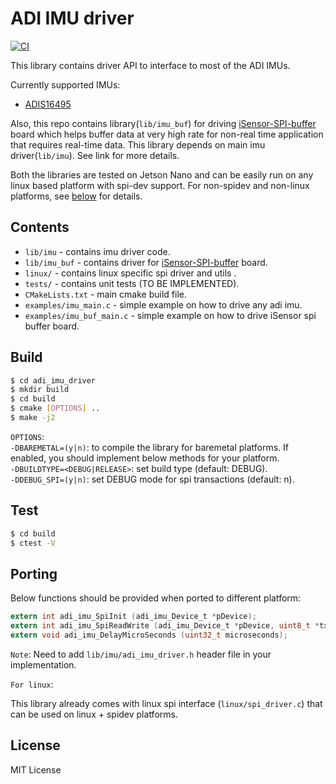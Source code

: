 # ADI IMU driver

[![CI](https://github.com/spalani7/adi_imu_driver/workflows/CI/badge.svg?branch=master)](https://github.com/spalani7/adi_imu_driver/actions)

This library contains driver API to interface to most of the ADI IMUs.

Currently supported IMUs: 
* [ADIS16495](https://www.analog.com/media/en/technical-documentation/data-sheets/ADIS16495.pdf)

Also, this repo contains library(`lib/imu_buf`) for driving [iSensor-SPI-buffer](https://github.com/ajn96/iSensor-SPI-Buffer) board which helps buffer data at very high rate for non-real time application that requires real-time data. This library depends on main imu driver(`lib/imu`). See link for more details. 

Both the libraries are tested on Jetson Nano and can be easily run on any linux based platform with spi-dev support.
For non-spidev and non-linux platforms, see [below](#porting) for details.


## Contents
* `lib/imu` - contains imu driver code.
* `lib/imu_buf` - contains driver for [iSensor-SPI-buffer](https://github.com/ajn96/iSensor-SPI-Buffer) board. 
* `linux/` - contains linux specific spi driver and utils .
* `tests/` - contains unit tests (TO BE IMPLEMENTED).
* `CMakeLists.txt` - main cmake build file.
* `examples/imu_main.c` - simple example on how to drive any adi imu.
* `examples/imu_buf_main.c` - simple example on how to drive iSensor spi buffer board.


## Build
```bash
$ cd adi_imu_driver
$ mkdir build
$ cd build
$ cmake [OPTIONS] ..
$ make -j2
```

`OPTIONS`:  
`-DBAREMETAL=(y|n)`: to compile the library for baremetal platforms. If enabled, you should implement below methods for your platform.  
`-DBUILDTYPE=<DEBUG|RELEASE>`: set build type (default: DEBUG).  
`-DDEBUG_SPI=(y|n)`: set DEBUG mode for spi transactions (default: n).  

## Test
```bash
$ cd build
$ ctest -V
```

## Porting
Below functions should be provided when ported to different platform:

```c
extern int adi_imu_SpiInit (adi_imu_Device_t *pDevice);
extern int adi_imu_SpiReadWrite (adi_imu_Device_t *pDevice, uint8_t *txBuf, uint8_t *rxBuf, uint32_t length);
extern void adi_imu_DelayMicroSeconds (uint32_t microseconds);
```

`Note`: Need to add `lib/imu/adi_imu_driver.h` header file in your implementation. 

`For linux`:

This library already comes with linux spi interface (`linux/spi_driver.c`) that can be used on linux + spidev platforms.

## License
MIT License
